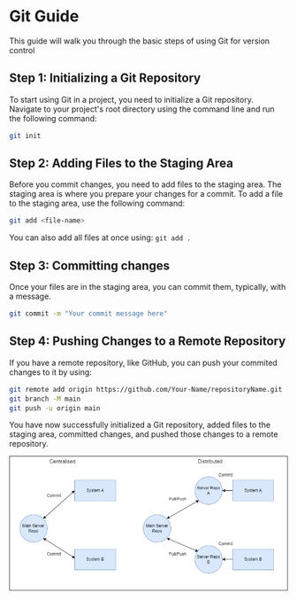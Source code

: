 # Git  Guide

This guide will walk you through the basic steps of using Git for version control

## Step 1: Initializing a Git Repository

To start using Git in a project, you need to initialize a Git repository. Navigate to your project's root directory using the command line and run the following command:

```bash
git init
```
## Step 2: Adding Files to the Staging Area
Before you commit changes, you need to add files to the staging area. The staging area is where you prepare your changes for a commit. To add a file to the staging area, use the following command:
```bash
git add <file-name>
```
You can also add all files at once using: ``git add . ``
## Step 3: Committing changes
Once your files are in the staging area, you can commit them, typically, with a message.
```bash
git commit -m "Your commit message here"
```
## Step 4: Pushing Changes to a Remote Repository
If you have a remote repository, like GitHub, you can push your commited changes to it by using:
```bash
git remote add origin https://github.com/Your-Name/repositoryName.git
git branch -M main
git push -u origin main
```
You have now successfully initialized a Git repository, added files to the staging area, committed changes, and pushed those changes to a remote repository.

![](git_diagram.png)